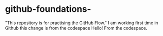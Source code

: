 # github-foundations-
"This repository is for practising the GitHub Flow." 
I am working first time in Github 
this change is from the codespace 
Hello! From the codespace.


